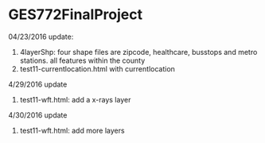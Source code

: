 # GES772FinalProject

04/23/2016
update:
1. 4layerShp:  four shape files are zipcode, healthcare, busstops and metro stations. all features within the county
2. test11-currentlocation.html with currentlocation


4/29/2016
update
1. test11-wft.html: add a x-rays layer

4/30/2016
update
1. test11-wft.html: add more layers

